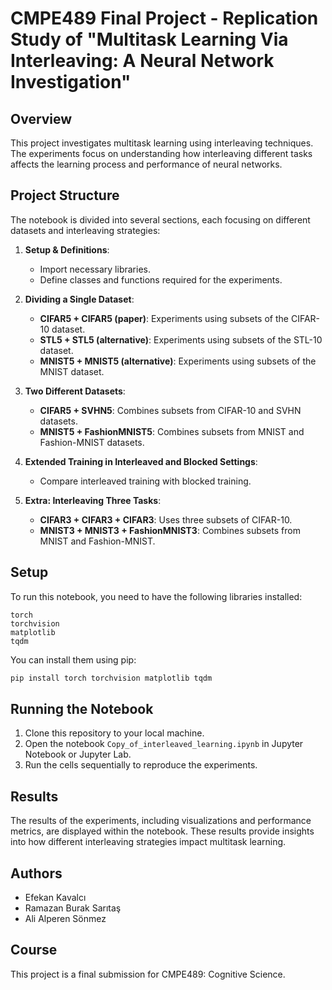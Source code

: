 # CMPE489 Final Project - Replication Study of "Multitask Learning Via Interleaving: A Neural Network Investigation"

## Overview
This project investigates multitask learning using interleaving techniques. The experiments focus on understanding how interleaving different tasks affects the learning process and performance of neural networks.

## Project Structure
The notebook is divided into several sections, each focusing on different datasets and interleaving strategies:

1. **Setup & Definitions**:
   - Import necessary libraries.
   - Define classes and functions required for the experiments.

2. **Dividing a Single Dataset**:
   - **CIFAR5 + CIFAR5 (paper)**: Experiments using subsets of the CIFAR-10 dataset.
   - **STL5 + STL5 (alternative)**: Experiments using subsets of the STL-10 dataset.
   - **MNIST5 + MNIST5 (alternative)**: Experiments using subsets of the MNIST dataset.

3. **Two Different Datasets**:
   - **CIFAR5 + SVHN5**: Combines subsets from CIFAR-10 and SVHN datasets.
   - **MNIST5 + FashionMNIST5**: Combines subsets from MNIST and Fashion-MNIST datasets.

4. **Extended Training in Interleaved and Blocked Settings**:
   - Compare interleaved training with blocked training.

5. **Extra: Interleaving Three Tasks**:
   - **CIFAR3 + CIFAR3 + CIFAR3**: Uses three subsets of CIFAR-10.
   - **MNIST3 + MNIST3 + FashionMNIST3**: Combines subsets from MNIST and Fashion-MNIST.

## Setup
To run this notebook, you need to have the following libraries installed:
```
torch
torchvision
matplotlib
tqdm
```

You can install them using pip:
```bash
pip install torch torchvision matplotlib tqdm
```

## Running the Notebook
1. Clone this repository to your local machine.
2. Open the notebook `Copy_of_interleaved_learning.ipynb` in Jupyter Notebook or Jupyter Lab.
3. Run the cells sequentially to reproduce the experiments.

## Results
The results of the experiments, including visualizations and performance metrics, are displayed within the notebook. These results provide insights into how different interleaving strategies impact multitask learning.

## Authors
- Efekan Kavalcı
- Ramazan Burak Sarıtaş
- Ali Alperen Sönmez

## Course
This project is a final submission for CMPE489: Cognitive Science.
